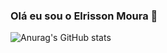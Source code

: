 ### Olá eu sou o Elrisson Moura 👋

![Anurag's GitHub stats](https://github-readme-stats.vercel.app/api?username=Elrissonjr&show_icons=true&theme=dracula)
